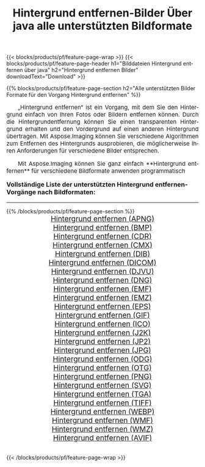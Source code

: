 ﻿---
title: Hintergrund entfernen-Bilder Über java alle unterstützten Bildformate 
weight: 3920
url: /de/java/remove-background/ 
lang: de
langdirlevel: 2
locales: zh-hans,ja,it,ru,de,es,fr,nl,id,lt,pl,pt,vi,tr,ko,zh-hant,ar,hi,th,sv,cs,uk,he
description: Mit Aspose.Imaging können Sie ganz einfach Hintergrund entfernen Bilder über java
---

{{< blocks/products/pf/feature-page-wrap >}}
{{< blocks/products/pf/feature-page-header h1="Bilddateien Hintergrund entfernen über java" h2="Hintergrund entfernen Bilder" downloadText="Download" >}}


{{% blocks/products/pf/feature-page-section  h2="Alle unterstützten Bilder Formate für den Vorgang Hintergrund entfernen" %}}
<p align="justify" style="text-indent:2em;font-size:15px;">
„Hintergrund entfernen“ ist ein Vorgang, mit dem Sie den Hintergrund einfach von Ihren Fotos oder Bildern entfernen können. Durch die Hintergrundentfernung können Sie einen transparenten Hintergrund erhalten und den Vordergrund auf einen anderen Hintergrund übertragen. Mit Aspose.Imaging können Sie verschiedene Algorithmen zum Entfernen des Hintergrunds ausprobieren, die möglicherweise Ihren Anforderungen für verschiedene Bilder entsprechen.
</p>
<p align="justify" style="text-indent:2em;font-size:15px;">
Mit Aspose.Imaging können Sie ganz einfach **Hintergrund entfernen** für verschiedene Bildformate anwenden programmatisch
</p>
<h3 style="margin-top:16px;">
Vollständige Liste der unterstützten Hintergrund entfernen-Vorgänge nach Bildformaten:
</h3>
<hr/>
{{% /blocks/products/pf/feature-page-section %}}
<div class="container-fluid productfamilypage bg-gray">
    <div class="convertypes bg-gray agp-content section">
        <div class="container">
		<div class="row other-converters" style="gap: 10px;font-size: 19px;text-align:center;">
		    <div class='col-md-3 other-converter remove-lp remove-rp'><a href="/imaging/de/java/remove-background/apng/" style="padding:15px;">Hintergrund entfernen (APNG)</a></div><div class='col-md-3 other-converter remove-lp remove-rp'><a href="/imaging/de/java/remove-background/bmp/" style="padding:15px;">Hintergrund entfernen (BMP)</a></div><div class='col-md-3 other-converter remove-lp remove-rp'><a href="/imaging/de/java/remove-background/cdr/" style="padding:15px;">Hintergrund entfernen (CDR)</a></div><div class='col-md-3 other-converter remove-lp remove-rp'><a href="/imaging/de/java/remove-background/cmx/" style="padding:15px;">Hintergrund entfernen (CMX)</a></div><div class='col-md-3 other-converter remove-lp remove-rp'><a href="/imaging/de/java/remove-background/dib/" style="padding:15px;">Hintergrund entfernen (DIB)</a></div><div class='col-md-3 other-converter remove-lp remove-rp'><a href="/imaging/de/java/remove-background/dicom/" style="padding:15px;">Hintergrund entfernen (DICOM)</a></div><div class='col-md-3 other-converter remove-lp remove-rp'><a href="/imaging/de/java/remove-background/djvu/" style="padding:15px;">Hintergrund entfernen (DJVU)</a></div><div class='col-md-3 other-converter remove-lp remove-rp'><a href="/imaging/de/java/remove-background/dng/" style="padding:15px;">Hintergrund entfernen (DNG)</a></div><div class='col-md-3 other-converter remove-lp remove-rp'><a href="/imaging/de/java/remove-background/emf/" style="padding:15px;">Hintergrund entfernen (EMF)</a></div><div class='col-md-3 other-converter remove-lp remove-rp'><a href="/imaging/de/java/remove-background/emz/" style="padding:15px;">Hintergrund entfernen (EMZ)</a></div><div class='col-md-3 other-converter remove-lp remove-rp'><a href="/imaging/de/java/remove-background/eps/" style="padding:15px;">Hintergrund entfernen (EPS)</a></div><div class='col-md-3 other-converter remove-lp remove-rp'><a href="/imaging/de/java/remove-background/gif/" style="padding:15px;">Hintergrund entfernen (GIF)</a></div><div class='col-md-3 other-converter remove-lp remove-rp'><a href="/imaging/de/java/remove-background/ico/" style="padding:15px;">Hintergrund entfernen (ICO)</a></div><div class='col-md-3 other-converter remove-lp remove-rp'><a href="/imaging/de/java/remove-background/j2k/" style="padding:15px;">Hintergrund entfernen (J2K)</a></div><div class='col-md-3 other-converter remove-lp remove-rp'><a href="/imaging/de/java/remove-background/jp2/" style="padding:15px;">Hintergrund entfernen (JP2)</a></div><div class='col-md-3 other-converter remove-lp remove-rp'><a href="/imaging/de/java/remove-background/jpg/" style="padding:15px;">Hintergrund entfernen (JPG)</a></div><div class='col-md-3 other-converter remove-lp remove-rp'><a href="/imaging/de/java/remove-background/odg/" style="padding:15px;">Hintergrund entfernen (ODG)</a></div><div class='col-md-3 other-converter remove-lp remove-rp'><a href="/imaging/de/java/remove-background/otg/" style="padding:15px;">Hintergrund entfernen (OTG)</a></div><div class='col-md-3 other-converter remove-lp remove-rp'><a href="/imaging/de/java/remove-background/png/" style="padding:15px;">Hintergrund entfernen (PNG)</a></div><div class='col-md-3 other-converter remove-lp remove-rp'><a href="/imaging/de/java/remove-background/svg/" style="padding:15px;">Hintergrund entfernen (SVG)</a></div><div class='col-md-3 other-converter remove-lp remove-rp'><a href="/imaging/de/java/remove-background/tga/" style="padding:15px;">Hintergrund entfernen (TGA)</a></div><div class='col-md-3 other-converter remove-lp remove-rp'><a href="/imaging/de/java/remove-background/tiff/" style="padding:15px;">Hintergrund entfernen (TIFF)</a></div><div class='col-md-3 other-converter remove-lp remove-rp'><a href="/imaging/de/java/remove-background/webp/" style="padding:15px;">Hintergrund entfernen (WEBP)</a></div><div class='col-md-3 other-converter remove-lp remove-rp'><a href="/imaging/de/java/remove-background/wmf/" style="padding:15px;">Hintergrund entfernen (WMF)</a></div><div class='col-md-3 other-converter remove-lp remove-rp'><a href="/imaging/de/java/remove-background/wmz/" style="padding:15px;">Hintergrund entfernen (WMZ)</a></div><div class='col-md-3 other-converter remove-lp remove-rp'><a href="/imaging/de/java/remove-background/avif/" style="padding:15px;">Hintergrund entfernen (AVIF)</a></div>
                </div>
        </div>
    </div>
</div>
<br/>

{{< /blocks/products/pf/feature-page-wrap >}}
